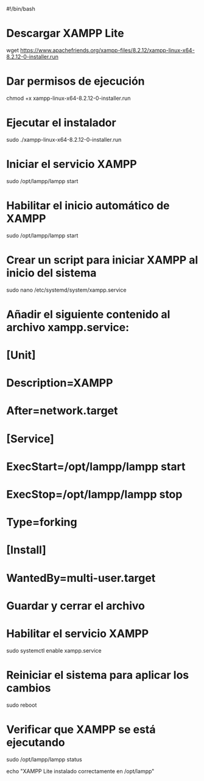 #!/bin/bash

# Descargar XAMPP Lite
wget https://www.apachefriends.org/xampp-files/8.2.12/xampp-linux-x64-8.2.12-0-installer.run

# Dar permisos de ejecución
chmod +x xampp-linux-x64-8.2.12-0-installer.run

# Ejecutar el instalador
sudo ./xampp-linux-x64-8.2.12-0-installer.run

# Iniciar el servicio XAMPP
sudo /opt/lampp/lampp start

# Habilitar el inicio automático de XAMPP
sudo /opt/lampp/lampp start

# Crear un script para iniciar XAMPP al inicio del sistema
sudo nano /etc/systemd/system/xampp.service

# Añadir el siguiente contenido al archivo xampp.service:
# [Unit]
# Description=XAMPP
# After=network.target

# [Service]
# ExecStart=/opt/lampp/lampp start
# ExecStop=/opt/lampp/lampp stop
# Type=forking

# [Install]
# WantedBy=multi-user.target

# Guardar y cerrar el archivo

# Habilitar el servicio XAMPP
sudo systemctl enable xampp.service

# Reiniciar el sistema para aplicar los cambios
sudo reboot

# Verificar que XAMPP se está ejecutando
sudo /opt/lampp/lampp status

echo "XAMPP Lite instalado correctamente en /opt/lampp"

